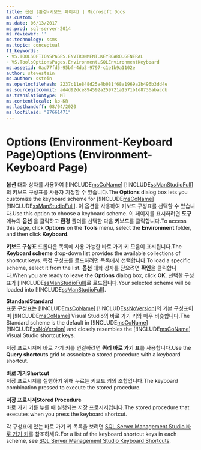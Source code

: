 ```yaml
---
title: 옵션 (환경-키보드 페이지) | Microsoft Docs
ms.custom: ''
ms.date: 06/13/2017
ms.prod: sql-server-2014
ms.reviewer: ''
ms.technology: ssms
ms.topic: conceptual
f1_keywords:
- VS.TOOLSOPTIONSPAGES.ENVIRONMENT.KEYBOARD.GENERAL
- VS.ToolsOptionsPages.Environment.SQLEnvironmentKeyboard
ms.assetid: 0ad77fd5-95bf-4da3-9797-c1e1b9a1102e
author: stevestein
ms.author: sstein
ms.openlocfilehash: 2237c11e848d25a4b081f68a1969a2b496b3dd4e
ms.sourcegitcommit: ad4d92dce894592a259721a1571b1d8736abacdb
ms.translationtype: MT
ms.contentlocale: ko-KR
ms.lasthandoff: 08/04/2020
ms.locfileid: "87661471"
---
```

# <a name="options-environment-keyboard-page"></a><span data-ttu-id="3590f-102">Options (Environment-Keyboard Page)</span><span class="sxs-lookup"><span data-stu-id="3590f-102">Options (Environment-Keyboard Page)</span></span>
  <span data-ttu-id="3590f-103">**옵션** 대화 상자를 사용하여 [!INCLUDE[msCoName](../../includes/msconame-md.md)] [!INCLUDE[ssManStudioFull](../../includes/ssmanstudiofull-md.md)]의 키보드 구성표를 사용자 지정할 수 있습니다.</span><span class="sxs-lookup"><span data-stu-id="3590f-103">The **Options** dialog box lets you customize the keyboard scheme for [!INCLUDE[msCoName](../../includes/msconame-md.md)] [!INCLUDE[ssManStudioFull](../../includes/ssmanstudiofull-md.md)].</span></span> <span data-ttu-id="3590f-104">이 옵션을 사용하여 키보드 구성표를 선택할 수 있습니다.</span><span class="sxs-lookup"><span data-stu-id="3590f-104">Use this option to choose a keyboard scheme.</span></span> <span data-ttu-id="3590f-105">이 페이지를 표시하려면 **도구** 메뉴의 **옵션** 을 클릭하고 **환경** 폴더를 선택한 다음 **키보드**를 클릭합니다.</span><span class="sxs-lookup"><span data-stu-id="3590f-105">To access this page, click **Options** on the **Tools** menu, select the **Environment** folder, and then click **Keyboard**.</span></span>  
  
 <span data-ttu-id="3590f-106">**키보드 구성표** 드롭다운 목록에 사용 가능한 바로 가기 키 모음이 표시됩니다.</span><span class="sxs-lookup"><span data-stu-id="3590f-106">The **Keyboard scheme** drop-down list provides the available collections of shortcut keys.</span></span> <span data-ttu-id="3590f-107">특정 구성표를 로드하려면 목록에서 선택합니다.</span><span class="sxs-lookup"><span data-stu-id="3590f-107">To load a specific scheme, select it from the list.</span></span> <span data-ttu-id="3590f-108">**옵션** 대화 상자를 닫으려면 **확인**을 클릭합니다.</span><span class="sxs-lookup"><span data-stu-id="3590f-108">When you are ready to leave the **Options** dialog box, click **OK**.</span></span> <span data-ttu-id="3590f-109">선택한 구성표가 [!INCLUDE[ssManStudioFull](../../includes/ssmanstudiofull-md.md)]로 로드됩니다.</span><span class="sxs-lookup"><span data-stu-id="3590f-109">Your selected scheme will be loaded into [!INCLUDE[ssManStudioFull](../../includes/ssmanstudiofull-md.md)].</span></span>  
  
 <span data-ttu-id="3590f-110">**Standard**</span><span class="sxs-lookup"><span data-stu-id="3590f-110">**Standard**</span></span>  
 <span data-ttu-id="3590f-111">표준 구성표는 [!INCLUDE[msCoName](../../includes/msconame-md.md)] [!INCLUDE[ssNoVersion](../../includes/ssnoversion-md.md)]의 기본 구성표이며 [!INCLUDE[msCoName](../../includes/msconame-md.md)] Visual Studio의 바로 가기 키와 매우 비슷합니다.</span><span class="sxs-lookup"><span data-stu-id="3590f-111">The Standard scheme is the default in [!INCLUDE[msCoName](../../includes/msconame-md.md)] [!INCLUDE[ssNoVersion](../../includes/ssnoversion-md.md)] and closely resembles the [!INCLUDE[msCoName](../../includes/msconame-md.md)] Visual Studio shortcut keys.</span></span>  
  
 <span data-ttu-id="3590f-112">저장 프로시저에 바로 가기 키를 연결하려면 **쿼리 바로 가기** 표를 사용합니다.</span><span class="sxs-lookup"><span data-stu-id="3590f-112">Use the **Query shortcuts** grid to associate a stored procedure with a keyboard shortcut.</span></span>  
  
 <span data-ttu-id="3590f-113">**바로 가기**</span><span class="sxs-lookup"><span data-stu-id="3590f-113">**Shortcut**</span></span>  
 <span data-ttu-id="3590f-114">저장 프로시저를 실행하기 위해 누르는 키보드 키의 조합입니다.</span><span class="sxs-lookup"><span data-stu-id="3590f-114">The keyboard combination pressed to execute the stored procedure.</span></span>  
  
 <span data-ttu-id="3590f-115">**저장 프로시저**</span><span class="sxs-lookup"><span data-stu-id="3590f-115">**Stored Procedure**</span></span>  
 <span data-ttu-id="3590f-116">바로 가기 키를 누를 때 실행되는 저장 프로시저입니다.</span><span class="sxs-lookup"><span data-stu-id="3590f-116">The stored procedure that executes when you press the keyboard shortcut.</span></span>  
  
 <span data-ttu-id="3590f-117">각 구성표에 있는 바로 가기 키 목록을 보려면 [SQL Server Management Studio 바로 가기 키](../sql-server-management-studio-keyboard-shortcuts.md)를 참조하세요.</span><span class="sxs-lookup"><span data-stu-id="3590f-117">For a list of the keyboard shortcut keys in each scheme, see [SQL Server Management Studio Keyboard Shortcuts](../sql-server-management-studio-keyboard-shortcuts.md).</span></span>  
  
  

